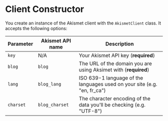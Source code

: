 Client Constructor
==================

You create an instance of the Akismet client with the `AkismetClient` class. It
accepts the following options:

| Parameter | Akismet API name | Description |
| --- | --- | --- |
| `key` | N/A | Your Akismet API key (**required**) |
| `blog` | `blog` | The URL of the domain you are using Aksimet with (**required**) |
| `lang` | `blog_lang` | ISO 639-1 language of the languages used on your site (e.g. "en, fr_ca") |
| `charset` | `blog_charset` | The character encoding of the data you'll be checking (e.g. "UTF-8") |
